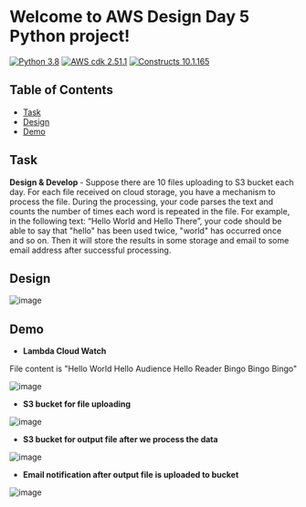 # Welcome to AWS Design Day 5 Python project!


[![Python 3.8](https://img.shields.io/badge/python-3.8-blue.svg)](https://www.python.org/downloads/release/python-3810/)
[![AWS cdk 2.51.1](https://img.shields.io/badge/aws_cdk_lib-2.51.1-yellow.svg)](https://pypi.org/project/aws-cdk-lib/2.51.1/)
[![Constructs 10.1.165](https://img.shields.io/badge/constructs-10.1.165-red.svg)](https://pypi.org/project/constructs/10.1.165/)



## Table of Contents

- [Task](#task)
- [Design](#design)
- [Demo](#demo)


## Task

<b> Design & Develop </b> - Suppose there are 10 files uploading to S3 bucket each day. For each file received on cloud storage, you have a mechanism to process the file. During the processing, your code parses the text and counts the number of times each word is repeated in the file. For example, in the following text: “Hello World and Hello There”, your code should be able to say that "hello" has been used twice, "world" has occurred once and so on. Then it will store the results in some storage and email to some email address after successful processing.


## Design


![image](https://user-images.githubusercontent.com/121339168/235374027-c1bb41f4-5c77-43bf-b8dc-9ab2947eb4f5.png)


## Demo

- <b> Lambda Cloud Watch </b>


File content is "Hello World Hello Audience Hello Reader Bingo Bingo Bingo"



![image](https://user-images.githubusercontent.com/121339168/235374359-ac228a09-a57c-4fba-9d8f-76a924f24294.png)





- <b> S3 bucket for file uploading </b>



![image](https://user-images.githubusercontent.com/121339168/235374375-4b368b36-59b9-4fd9-9bab-c00bb3ae0896.png)





- <b> S3 bucket for output file after we process the data </b>



![image](https://user-images.githubusercontent.com/121339168/235374381-7c889858-4fab-4a37-9df9-8a16bfec6089.png)




- <b> Email notification after output file is uploaded to bucket </b>


![image](https://user-images.githubusercontent.com/121339168/235374292-8ab3ba3a-e397-4747-a158-42f3b209cc82.png)



